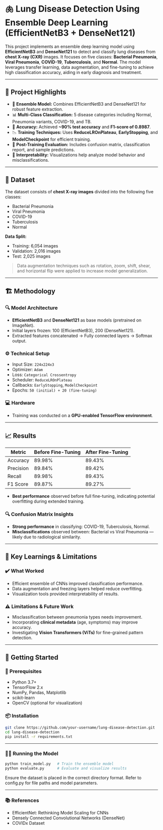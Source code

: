 # 🫁 Lung Disease Detection Using Ensemble Deep Learning (EfficientNetB3 + DenseNet121)

This project implements an ensemble deep learning model using **EfficientNetB3** and **DenseNet121** to detect and classify lung diseases from **chest X-ray (CXR)** images. It focuses on five classes: **Bacterial Pneumonia**, **Viral Pneumonia**, **COVID-19**, **Tuberculosis**, and **Normal**. The model leverages transfer learning, data augmentation, and fine-tuning to achieve high classification accuracy, aiding in early diagnosis and treatment.

---

## 📌 Project Highlights

- 🧠 **Ensemble Model:** Combines EfficientNetB3 and DenseNet121 for robust feature extraction.
- 📊 **Multi-Class Classification:** 5 disease categories including Normal, Pneumonia variants, COVID-19, and TB.
- 🧪 **Accuracy:** Achieved **~90% test accuracy** and **F1-score of 0.8987**.
- 📉 **Training Techniques:** Uses **ReduceLROnPlateau**, **EarlyStopping**, and **ModelCheckpoint** for efficient training.
- 🧰 **Post-Training Evaluation:** Includes confusion matrix, classification report, and sample predictions.
- 🔬 **Interpretability:** Visualizations help analyze model behavior and misclassifications.

---

## 📁 Dataset

The dataset consists of **chest X-ray images** divided into the following five classes:
- Bacterial Pneumonia
- Viral Pneumonia
- COVID-19
- Tuberculosis
- Normal

**Data Split:**
- Training: 6,054 images  
- Validation: 2,016 images  
- Test: 2,025 images

> Data augmentation techniques such as rotation, zoom, shift, shear, and horizontal flip were applied to increase model generalization.

---

## 🏗️ Methodology

### 🔍 Model Architecture
- **EfficientNetB3** and **DenseNet121** as base models (pretrained on ImageNet).
- Initial layers frozen: 100 (EfficientNetB3), 200 (DenseNet121).
- Extracted features concatenated → Fully connected layers → Softmax output.

### ⚙️ Technical Setup
- Input Size: `224x224x3`
- Optimizer: `Adam`
- Loss: `Categorical Crossentropy`
- Scheduler: `ReduceLROnPlateau`
- Callbacks: `EarlyStopping`, `ModelCheckpoint`
- Epochs: `50 (initial) + 20 (fine-tuning)`

### 💻 Hardware
- Training was conducted on a **GPU-enabled TensorFlow environment**.

---

## 📈 Results

| Metric        | Before Fine-Tuning | After Fine-Tuning |
|---------------|--------------------|-------------------|
| Accuracy      | 89.98%             | 89.43%            |
| Precision     | 89.84%             | 89.42%            |
| Recall        | 89.98%             | 89.43%            |
| F1 Score      | 89.87%             | 89.27%            |

- **Best performance** observed before full fine-tuning, indicating potential overfitting during extended training.

### 🔍 Confusion Matrix Insights
- **Strong performance** in classifying: COVID-19, Tuberculosis, Normal.
- **Misclassifications** observed between: Bacterial vs Viral Pneumonia — likely due to radiological similarity.

---

## 🧠 Key Learnings & Limitations

### ✔️ What Worked
- Efficient ensemble of CNNs improved classification performance.
- Data augmentation and freezing layers helped reduce overfitting.
- Visualization tools provided interpretability of results.

### ⚠️ Limitations & Future Work
- Misclassification between pneumonia types needs improvement.
- Incorporating **clinical metadata** (age, symptoms) may improve accuracy.
- Investigating **Vision Transformers (ViTs)** for fine-grained pattern detection.

---

## 🚀 Getting Started

### 🔧 Prerequisites
- Python 3.7+
- TensorFlow 2.x
- NumPy, Pandas, Matplotlib
- scikit-learn
- OpenCV (optional for visualization)

### 📦 Installation

```bash
git clone https://github.com/your-username/lung-disease-detection.git
cd lung-disease-detection
pip install -r requirements.txt
```
---

### 🏃‍♂️ Running the Model
```bash
python train_model.py   # Train the ensemble model
python evaluate.py      # Evaluate and visualize results
```
Ensure the dataset is placed in the correct directory format. Refer to config.py for file paths and model parameters.

---

### 📚 References
- EfficientNet: Rethinking Model Scaling for CNNs
- Densely Connected Convolutional Networks (DenseNet)
- COVIDx Dataset
